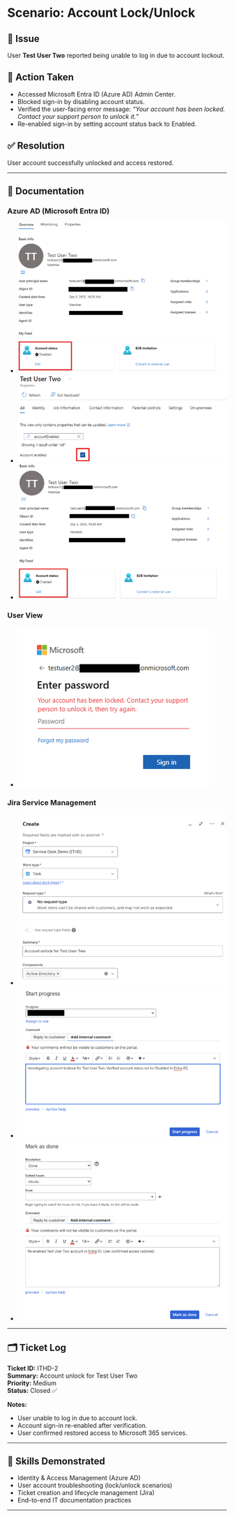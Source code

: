 # Scenario: Account Lock/Unlock

## 📝 Issue
User **Test User Two** reported being unable to log in due to account lockout.  

## 🔧 Action Taken
- Accessed Microsoft Entra ID (Azure AD) Admin Center.  
- Blocked sign-in by disabling account status.  
- Verified the user-facing error message: *“Your account has been locked. Contact your support person to unlock it.”*  
- Re-enabled sign-in by setting account status back to Enabled.  

## ✅ Resolution
User account successfully unlocked and access restored.  

---

## 📂 Documentation

### Azure AD (Microsoft Entra ID)
- ![Account Disabled](./images/account-lock/verify_access.png)  
- ![Account Enabled](./images/account-lock/grant_access2.png)
- ![Account Enabled](./images/account-lock/grant_access.png)

### User View
- ![Login Error Message](./images/account-lock/verify_access2.png)  
### Jira Service Management
- ![Ticket Created](./images/account-lock/create_ticket.png)  
- ![Ticket In Progress](./images/account-lock/ticket_progress.png)  
- ![Ticket Resolved](./images/account-lock/ticket_completed.png)  

---

## 🗂 Ticket Log
**Ticket ID:** ITHD-2  
**Summary:** Account unlock for Test User Two  
**Priority:** Medium  
**Status:** Closed ✅  

**Notes:**  
- User unable to log in due to account lock.  
- Account sign-in re-enabled after verification.  
- User confirmed restored access to Microsoft 365 services.  

---

## 🎯 Skills Demonstrated
- Identity & Access Management (Azure AD)  
- User account troubleshooting (lock/unlock scenarios)  
- Ticket creation and lifecycle management (Jira)  
- End-to-end IT documentation practices  

---
